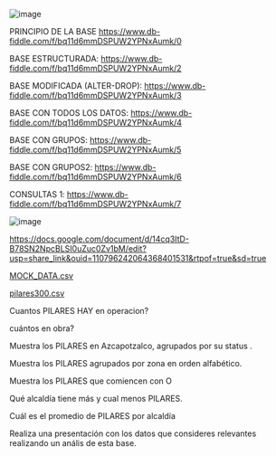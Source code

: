 ![image](https://user-images.githubusercontent.com/91554777/235196884-6cfb1909-3699-4c0f-ad0f-09ff27471105.png)

PRINCIPIO DE LA BASE https://www.db-fiddle.com/f/bq11d6mmDSPUW2YPNxAumk/0

BASE ESTRUCTURADA: https://www.db-fiddle.com/f/bq11d6mmDSPUW2YPNxAumk/2

BASE MODIFICADA (ALTER-DROP): https://www.db-fiddle.com/f/bq11d6mmDSPUW2YPNxAumk/3

BASE CON TODOS LOS DATOS: https://www.db-fiddle.com/f/bq11d6mmDSPUW2YPNxAumk/4

BASE CON GRUPOS: https://www.db-fiddle.com/f/bq11d6mmDSPUW2YPNxAumk/5

BASE CON GRUPOS2: https://www.db-fiddle.com/f/bq11d6mmDSPUW2YPNxAumk/6


CONSULTAS 1: https://www.db-fiddle.com/f/bq11d6mmDSPUW2YPNxAumk/7


![image](https://user-images.githubusercontent.com/91554777/235502032-0d8f2296-5816-422b-93b5-be9def027bad.png)


https://docs.google.com/document/d/14cq3ItD-B78SN2NpcBLSI0uZuc0Zv1bM/edit?usp=share_link&ouid=110796242064368401531&rtpof=true&sd=true


[MOCK_DATA.csv](https://github.com/escuelaDeCodigoMargaritaMaza/Base_de_Datos/files/11403101/MOCK_DATA.csv)

[pilares300.csv](https://github.com/escuelaDeCodigoMargaritaMaza/Base_de_Datos/files/11403113/pilares300.csv)

Cuantos PILARES HAY en operacion?

cuántos en obra?

Muestra los PILARES en Azcapotzalco, agrupados por su status .

Muestra los PILARES agrupados por zona en orden alfabético.

Muestra los PILARES que comiencen con O

Qué alcaldía tiene más y cual menos PILARES.

Cuál es el promedio de PILARES por alcaldía

Realiza una presentación con los datos que consideres relevantes realizando un anális de esta base.



